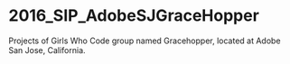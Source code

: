 # 2016_SIP_AdobeSJGraceHopper
Projects of Girls Who Code group named Gracehopper, located at Adobe San Jose, California.
